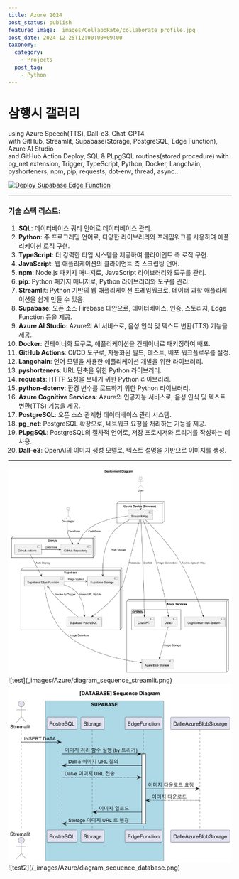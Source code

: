```yaml
---
title: Azure 2024
post_status: publish
featured_image: _images/CollaboRate/collaborate_profile.jpg
post_date: 2024-12-25T12:00:00+09:00
taxonomy:
  category:
    - Projects
  post_tag:
    - Python
---
```


# 삼행시 갤러리 
using Azure Speech(TTS), Dall-e3, Chat-GPT4<br>
with GitHub, Streamlit, Supabase(Storage, PostgreSQL, Edge Function), Azure AI Studio<br>
and GitHub Action Deploy, SQL & PLpgSQL routines(stored procedure) with pg_net extension, Trigger, TypeScript, Python, Docker, Langchain, pyshorteners, npm, pip, requests, dot-env, thread, async...

[![Deploy Supabase Edge Function](https://github.com/ellen24k/AzureOpenAIChatBotWeb/actions/workflows/deploy_supabase_edge_function.yml/badge.svg)](https://github.com/ellen24k/AzureOpenAIChatBotWeb/actions/workflows/deploy_supabase_edge_function.yml)

---

### 기술 스택 리스트:

1. **SQL**: 데이터베이스 쿼리 언어로 데이터베이스 관리.
2. **Python**: 주 프로그래밍 언어로, 다양한 라이브러리와 프레임워크를 사용하여 애플리케이션 로직 구현.
3. **TypeScript**: 더 강력한 타입 시스템을 제공하여 클라이언트 측 로직 구현.
4. **JavaScript**: 웹 애플리케이션의 클라이언트 측 스크립팅 언어.
5. **npm**: Node.js 패키지 매니저로, JavaScript 라이브러리와 도구를 관리.
6. **pip**: Python 패키지 매니저로, Python 라이브러리와 도구를 관리.
7. **Streamlit**: Python 기반의 웹 애플리케이션 프레임워크로, 데이터 과학 애플리케이션을 쉽게 만들 수 있음.
8. **Supabase**: 오픈 소스 Firebase 대안으로, 데이터베이스, 인증, 스토리지, Edge Function 등을 제공.
9. **Azure AI Studio**: Azure의 AI 서비스로, 음성 인식 및 텍스트 변환(TTS) 기능을 제공.
10. **Docker**: 컨테이너화 도구로, 애플리케이션을 컨테이너로 패키징하여 배포.
11. **GitHub Actions**: CI/CD 도구로, 자동화된 빌드, 테스트, 배포 워크플로우를 설정.
12. **Langchain**: 언어 모델을 사용한 애플리케이션 개발을 위한 라이브러리.
13. **pyshorteners**: URL 단축을 위한 Python 라이브러리.
14. **requests**: HTTP 요청을 보내기 위한 Python 라이브러리.
15. **python-dotenv**: 환경 변수를 로드하기 위한 Python 라이브러리.
16. **Azure Cognitive Services**: Azure의 인공지능 서비스로, 음성 인식 및 텍스트 변환(TTS) 기능을 제공.
17. **PostgreSQL**: 오픈 소스 관계형 데이터베이스 관리 시스템.
18. **pg_net**: PostgreSQL 확장으로, 네트워크 요청을 처리하는 기능을 제공.
19. **PLpgSQL**: PostgreSQL의 절차적 언어로, 저장 프로시저와 트리거를 작성하는 데 사용.
20. **Dall-e3**: OpenAI의 이미지 생성 모델로, 텍스트 설명을 기반으로 이미지를 생성.

---

<img src="/_images/Azure/diagram_deployment.png">
<br>
![test](_images/Azure/diagram_sequence_streamlit.png)
<br>
<img src="_images/Azure/diagram_sequence_database.png">
![test2](/_images/Azure/diagram_sequence_database.png)